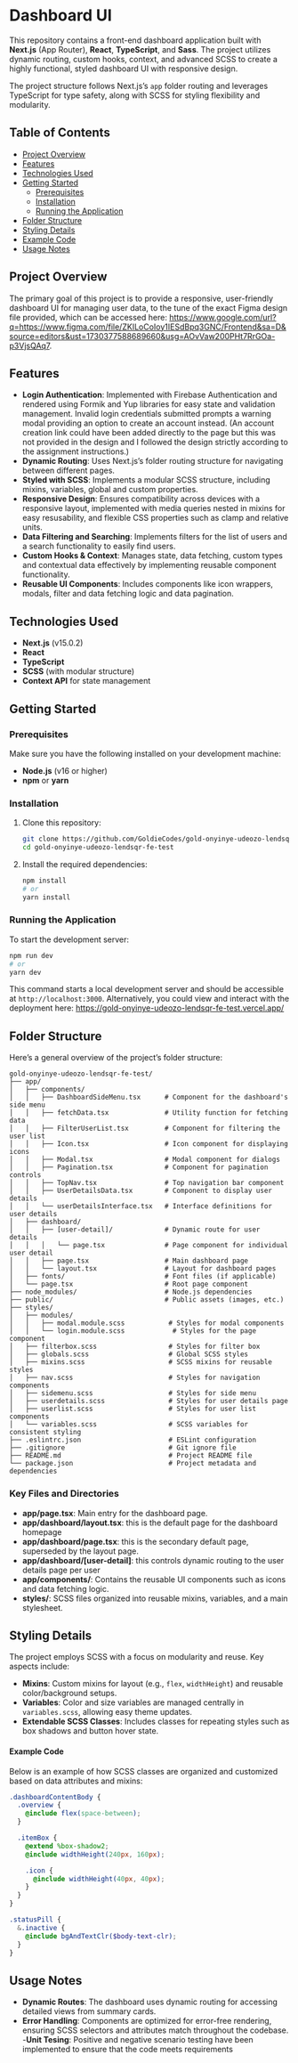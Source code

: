# Dashboard UI

This repository contains a front-end dashboard application built with **Next.js** (App Router), **React**, **TypeScript**, and **Sass**. The project utilizes dynamic routing, custom hooks, context, and advanced SCSS to create a highly functional, styled dashboard UI with responsive design.

The project structure follows Next.js’s `app` folder routing and leverages TypeScript for type safety, along with SCSS for styling flexibility and modularity.

## Table of Contents

- [Project Overview](#project-overview)
- [Features](#features)
- [Technologies Used](#technologies-used)
- [Getting Started](#getting-started)
  - [Prerequisites](#prerequisites)
  - [Installation](#installation)
  - [Running the Application](#running-the-application)
- [Folder Structure](#folder-structure)
- [Styling Details](#styling-details)
- [Example Code](#example-code)
- [Usage Notes](#usage-notes)

## Project Overview

The primary goal of this project is to provide a responsive, user-friendly dashboard UI for managing user data, to the tune of the exact Figma design file provided, which can be accessed here: https://www.google.com/url?q=https://www.figma.com/file/ZKILoCoIoy1IESdBpq3GNC/Frontend&sa=D&source=editors&ust=1730377588689660&usg=AOvVaw200PHt7RrGOa-p3VjsQAq7.

## Features

- **Login Authentication**: Implemented with Firebase Authentication and rendered using Formik and Yup libraries for easy state and validation management. Invalid login credentials submitted prompts a warning modal providing an option to create an account instead. (An account creation link could have been added directly to the page but this was not provided in the design and I followed the design strictly according to the assignment instructions.)
- **Dynamic Routing**: Uses Next.js’s folder routing structure for navigating between different pages.
- **Styled with SCSS**: Implements a modular SCSS structure, including mixins, variables, global and custom properties.
- **Responsive Design**: Ensures compatibility across devices with a responsive layout, implemented with media queries nested in mixins for easy resusability, and flexible CSS properties such as clamp and relative units.
- **Data Filtering and Searching**: Implements filters for the list of users and a search functionality to easily find users.
- **Custom Hooks & Context**: Manages state, data fetching, custom types and contextual data effectively by implementing reusable component functionality.
- **Reusable UI Components**: Includes components like icon wrappers, modals, filter and data fetching logic and data pagination.

## Technologies Used

- **Next.js** (v15.0.2)
- **React**
- **TypeScript**
- **SCSS** (with modular structure)
- **Context API** for state management

## Getting Started

### Prerequisites

Make sure you have the following installed on your development machine:

- **Node.js** (v16 or higher)
- **npm** or **yarn**

### Installation

1. Clone this repository:

   ```bash
   git clone https://github.com/GoldieCodes/gold-onyinye-udeozo-lendsqr-fe-test.git
   cd gold-onyinye-udeozo-lendsqr-fe-test
   ```

2. Install the required dependencies:

   ```bash
   npm install
   # or
   yarn install
   ```

### Running the Application

To start the development server:

```bash
npm run dev
# or
yarn dev
```

This command starts a local development server and should be accessible at `http://localhost:3000`. Alternatively, you could view and interact with the deployment here: https://gold-onyinye-udeozo-lendsqr-fe-test.vercel.app/

## Folder Structure

Here’s a general overview of the project’s folder structure:

```
gold-onyinye-udeozo-lendsqr-fe-test/
├── app/
│   ├── components/
│   │   ├── DashboardSideMenu.tsx      # Component for the dashboard's side menu
│   │   ├── fetchData.tsx              # Utility function for fetching data
│   │   ├── FilterUserList.tsx         # Component for filtering the user list
│   │   ├── Icon.tsx                   # Icon component for displaying icons
│   │   ├── Modal.tsx                  # Modal component for dialogs
│   │   ├── Pagination.tsx             # Component for pagination controls
│   │   ├── TopNav.tsx                 # Top navigation bar component
│   │   ├── UserDetailsData.tsx        # Component to display user details
│   │   └── userDetailsInterface.tsx   # Interface definitions for user details
│   ├── dashboard/
│   │   ├── [user-detail]/             # Dynamic route for user details
│   │   │   └── page.tsx               # Page component for individual user detail
│   │   ├── page.tsx                   # Main dashboard page
│   │   └── layout.tsx                 # Layout for dashboard pages
│   ├── fonts/                         # Font files (if applicable)
│   └── page.tsx                       # Root page component
├── node_modules/                      # Node.js dependencies
├── public/                            # Public assets (images, etc.)
├── styles/
│   ├── modules/
│   │   ├── modal.module.scss           # Styles for modal components
│   │   └── login.module.scss            # Styles for the page component
│   ├── filterbox.scss                  # Styles for filter box
│   ├── globals.scss                    # Global SCSS styles
│   ├── mixins.scss                     # SCSS mixins for reusable styles
│   ├── nav.scss                        # Styles for navigation components
│   ├── sidemenu.scss                   # Styles for side menu
│   ├── userdetails.scss                # Styles for user details page
│   ├── userlist.scss                   # Styles for user list components
│   └── variables.scss                  # SCSS variables for consistent styling
├── .eslintrc.json                      # ESLint configuration
├── .gitignore                          # Git ignore file
├── README.md                           # Project README file
└── package.json                        # Project metadata and dependencies
```

### Key Files and Directories

- **app/page.tsx**: Main entry for the dashboard page.
- **app/dashboard/layout.tsx**: this is the default page for the dashboard homepage
- **app/dashboard/page.tsx**: this is the secondary default page, superseded by the layout page.
- **app/dashboard/[user-detail]**: this controls dynamic routing to the user details page per user
- **app/components/**: Contains the reusable UI components such as icons and data fetching logic.
- **styles/**: SCSS files organized into reusable mixins, variables, and a main stylesheet.

## Styling Details

The project employs SCSS with a focus on modularity and reuse. Key aspects include:

- **Mixins**: Custom mixins for layout (e.g., `flex`, `widthHeight`) and reusable color/background setups.
- **Variables**: Color and size variables are managed centrally in `variables.scss`, allowing easy theme updates.
- **Extendable SCSS Classes**: Includes classes for repeating styles such as box shadows and button hover state.

#### Example Code

Below is an example of how SCSS classes are organized and customized based on data attributes and mixins:

```scss
.dashboardContentBody {
  .overview {
    @include flex(space-between);
  }

  .itemBox {
    @extend %box-shadow2;
    @include widthHeight(240px, 160px);

    .icon {
      @include widthHeight(40px, 40px);
    }
  }
}

.statusPill {
  &.inactive {
    @include bgAndTextClr($body-text-clr);
  }
}
```

## Usage Notes

- **Dynamic Routes**: The dashboard uses dynamic routing for accessing detailed views from summary cards.
- **Error Handling**: Components are optimized for error-free rendering, ensuring SCSS selectors and attributes match throughout the codebase. -**Unit Tesing**: Positive and negative scenario testing have been implemented to ensure that the code meets requirements
